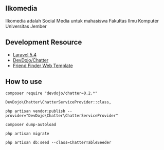 ## Ilkomedia

Ilkomedia adalah Social Media untuk mahasiswa Fakultas Ilmu Komputer Universitas Jember

## Development Resource
- [Laravel 5.4](https://laravel.com/docs/5.4)
- [DevDojo/Chatter](https://github.com/thedevdojo/chatter)
- [Friend Finder Web Template](http://mythemestore.com/friend-finder)

## How to use

```
composer require "devdojo/chatter=0.2.*"

DevDojo\Chatter\ChatterServiceProvider::class,

php artisan vendor:publish --provider="DevDojo\Chatter\ChatterServiceProvider"

composer dump-autoload

php artisan migrate

php artisan db:seed --class=ChatterTableSeeder
```


